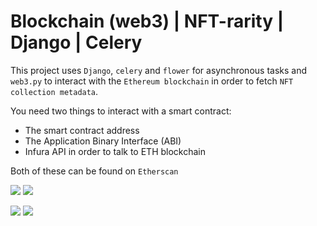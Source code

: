 # Blockchain (web3) | NFT-rarity | Django | Celery

This project uses `Django`, `celery` and `flower` for asynchronous tasks and `web3.py` to interact with the `Ethereum blockchain` in order to fetch `NFT collection metadata`. 

You need two things to interact with a smart contract:

- The smart contract address
- The Application Binary Interface (ABI)
- Infura API in order to talk to ETH blockchain

Both of these can be found on `Etherscan`

<img src="https://github.com/Aback231/Blockchain-NFT-rarity-Django-Celery/blob/main/APES.png"> <img src="https://github.com/Aback231/Blockchain-NFT-rarity-Django-Celery/blob/main/add_collection.png"> 

<img src="https://github.com/Aback231/Blockchain-NFT-rarity-Django-Celery/blob/main/progress.png"> <img src="https://github.com/Aback231/Blockchain-NFT-rarity-Django-Celery/blob/main/finished.png"> 
